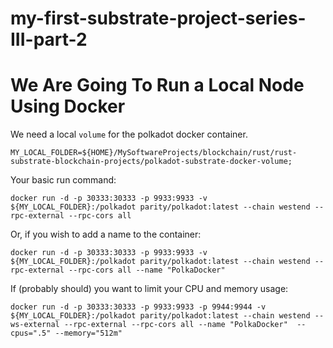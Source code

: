 # my-first-substrate-project-series-III-part-2

# We Are Going To Run a Local Node Using Docker  
  
We need a local ```volume``` for the polkadot docker container.  
```  
MY_LOCAL_FOLDER=${HOME}/MySoftwareProjects/blockchain/rust/rust-substrate-blockchain-projects/polkadot-substrate-docker-volume;  
```
  
Your basic run command:  
```
docker run -d -p 30333:30333 -p 9933:9933 -v ${MY_LOCAL_FOLDER}:/polkadot parity/polkadot:latest --chain westend --rpc-external --rpc-cors all  
```

Or, if you wish to add a name to the container:  
```
docker run -d -p 30333:30333 -p 9933:9933 -v ${MY_LOCAL_FOLDER}:/polkadot parity/polkadot:latest --chain westend --rpc-external --rpc-cors all --name "PolkaDocker"  
```
  
If (probably should) you want to limit your CPU and memory usage:  
```
docker run -d -p 30333:30333 -p 9933:9933 -p 9944:9944 -v ${MY_LOCAL_FOLDER}:/polkadot parity/polkadot:latest --chain westend --ws-external --rpc-external --rpc-cors all --name "PolkaDocker"  --cpus=".5" --memory="512m"

```

